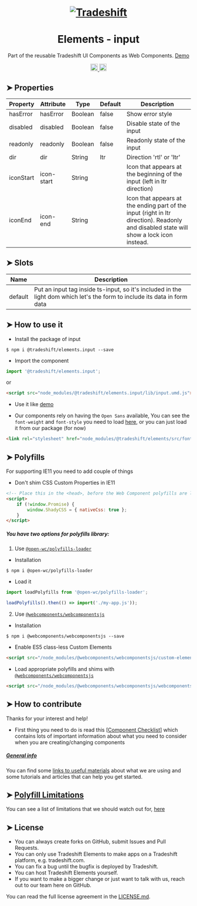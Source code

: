 <h1 align="center">
    <a href="https://tradeshift.com/">
      <img alt="Tradeshift" src="https://tradeshift.com/wp-content/themes/Tradeshift/img/brand/logo-black.png"/>
    </a>
</h1>

<h1 align="center">Elements - input</h1>

<p align="center">
  Part of the reusable Tradeshift UI Components as Web Components.
    <a href="https://tradeshift.github.io/elements/?path=/story/ts-input--default">
      Demo
    </a>
</p>

<p align="center">
    <a href="https://www.npmjs.com/package/@tradeshift/elements.input">
      <img alt="NPM Version" src="https://badgen.net/npm/v/@tradeshift/elements.input" height="20"/>
    </a>
    <a href="https://npmcharts.com/compare/@tradeshift/elements.input?minimal=true">
      <img alt="Downloads per month" src="https://badgen.net/npm/dm/@tradeshift/elements.input" height="20"/>
    </a>
</p>

<style>
  table {
        width:100%;
  }
</style>

## ➤ Properties

| Property | Attribute | Type | Default | Description |
| --- | --- | --- | --- | --- |
| hasError | hasError | Boolean | false | Show error style |
| disabled | disabled | Boolean | false | Disable state of the input |
| readonly | readonly | Boolean | false | Readonly state of the input |
| dir | dir | String | ltr | Direction 'rtl' or 'ltr' |
| iconStart | icon-start | String |  | Icon that appears at the beginning of the input (left in ltr direction) |
| iconEnd | icon-end | String |  | Icon that appears at the ending part of the input (right in ltr direction). Readonly and disabled state will show a lock icon instead. |

## ➤ Slots

| Name | Description |
| --- | --- |
| default | Put an input tag inside ts-input, so it's included in the light dom which let's the form to include its data in form data |

## ➤ How to use it

- Install the package of input

```shell
$ npm i @tradeshift/elements.input --save
```

- Import the component

```js
import '@tradeshift/elements.input';
```

or

```html
<script src="node_modules/@tradeshift/elements.input/lib/input.umd.js"></script>
```

- Use it like [demo]("https://tradeshift.github.io/elements/?path=/story/ts-input--default")

- Our components rely on having the `Open Sans` available, You can see the `font-weight` and `font-style` you need to load [here](https://github.com/Tradeshift/elements/blob/master/packages/core/src/fonts.css), or you can just load it from our package (for now)

```html
<link rel="stylesheet" href="node_modules/@tradeshift/elements/src/fonts.css" />
```

## ➤ Polyfills

For supporting IE11 you need to add couple of things

- Don't shim CSS Custom Properties in IE11

```html
<!-- Place this in the <head>, before the Web Component polyfills are loaded -->
<script>
	if (!window.Promise) {
		window.ShadyCSS = { nativeCss: true };
	}
</script>
```

##### You have two options for polyfills library:

1. Use [`@open-wc/polyfills-loader`](https://github.com/open-wc/open-wc/tree/master/packages/polyfills-loader)

- Installation

```shell
$ npm i @open-wc/polyfills-loader
```

- Load it

```js
import loadPolyfills from '@open-wc/polyfills-loader';

loadPolyfills().then(() => import('./my-app.js'));
```

2. Use [`@webcomponents/webcomponentsjs`](https://github.com/webcomponents/polyfills/tree/master/packages/webcomponentsjs)

- Installation

```hell
$ npm i @webcomponents/webcomponentsjs --save
```

- Enable ES5 class-less Custom Elements

```html
<script src="/node_modules/@webcomponents/webcomponentsjs/custom-elements-es5-adapter.js"></script>
```

- Load appropriate polyfills and shims with [`@webcomponents/webcomponentsjs`](https://github.com/webcomponents/webcomponentsjs)

```html
<script src="/node_modules/@webcomponents/webcomponentsjs/webcomponents-loader.js" defer></script>
```

## ➤ How to contribute

Thanks for your interest and help!

- First thing you need to do is read this [[Component Checklist](https://github.com/Tradeshift/elements/wiki/Component-checklist)] which contains lots of important information about what you need to consider when you are creating/changing components

##### [General info](https://github.com/Tradeshift/elements/wiki/Useful-materials-starter)

You can find some [links to useful materials](https://github.com/Tradeshift/elements/wiki/Useful-materials-starter) about what we are using and some tutorials and articles that can help you get started.

## ➤ [Polyfill Limitations](https://github.com/Tradeshift/elements/wiki/Polyfill-Limitations)

You can see a list of limitations that we should watch out for, [here](https://github.com/Tradeshift/elements/wiki/Polyfill-Limitations)

## ➤ License

- You can always create forks on GitHub, submit Issues and Pull Requests.
- You can only use Tradeshift Elements to make apps on a Tradeshift platform, e.g. tradeshift.com.
- You can fix a bug until the bugfix is deployed by Tradeshift.
- You can host Tradeshift Elements yourself.
- If you want to make a bigger change or just want to talk with us, reach out to our team here on GitHub.

You can read the full license agreement in the [LICENSE.md](https://github.com/Tradeshift/elements/blob/master/LICENSE.md).
